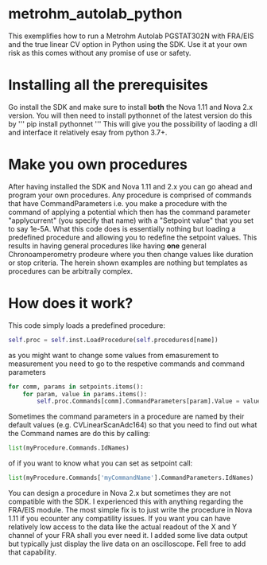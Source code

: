 # metrohm_autolab_python
This exemplifies how to run a Metrohm Autolab PGSTAT302N with FRA/EIS and the true linear CV option in Python using the SDK.
Use it at your own risk as this comes without any promise of use or safety.
# Installing all the prerequisites
Go install the SDK and make sure to install **both** the Nova 1.11 and Nova 2.x version. You will then need to install pythonnet of the latest version
do this by
'''
pip install pythonnet
'''
This will give you the possibility of laoding a dll and interface it relatively esay from python 3.7+.

# Make you own procedures
After having installed the SDK and Nova 1.11 and 2.x you can go ahead and program your own procedures. Any procedure is comprised of commands that have CommandParameters i.e. you make a procedure with the command of applying a potential which then has the command parameter "applycurrent" (you specify that name) with a "Setpoint value" that you set to say 1e-5A.
What this code does is essentially nothing but loading a predefined procedure and allowing you to redefine the setpoint values.
This results in having general procedures like having **one** general Chronoamperometry prodeure where you then change values like duration or stop criteria. The herein shown examples are nothing but templates as procedures can be arbitraily complex.

# How does it work?
This code simply loads a predefined procedure:
```python
self.proc = self.inst.LoadProcedure(self.proceduresd[name])
```
as you might want to change some values from emasurement to measurement you need to go to the respetive commands and command parameters
```python
for comm, params in setpoints.items():
    for param, value in params.items():
        self.proc.Commands[comm].CommandParameters[param].Value = value
```
Sometimes the command parameters in a procedure are named by their default values (e.g. CVLinearScanAdc164) so that you need to find out what the Command names are do this by calling:
```python
list(myProcedure.Commands.IdNames)
```
of if you want to know what you can set as setpoint call:
```python
list(myProcedure.Commands['myCommandName'].CommandParameters.IdNames)
```
You can design a procedure in Nova 2.x but sometimes they are not compatible with the SDK. I experienced this with anything regarding the FRA/EIS module. The most simple fix is to just write the procedure in Nova 1.11 if you ecounter any compatility issues.
If you want you can have relatively low access to the data like the actual readout of the X and Y channel of your FRA shall you ever need it.
I added some live data output but typically just display the live data on an oscilloscope. Fell free to add that capability.
